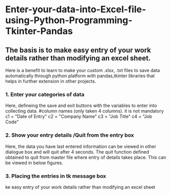 # Enter-your-data-into-Excel-file-using-Python-Programming-Tkinter-Pandas
## The basis is to make easy entry of your work details rather than modifying an excel sheet. 
Here is a benefit to learn to make your custom .xlsx, .txt files to save data automatically through python platform with pandas,tkinter libraries that helps in further extension in other projects.

### 1. Enter your categories of data
Here, defineing the save and exit buttons with the variables to enter into collecting data.
#column names (only taken 4 columns). it is not mandatory
c1 = "Date of Entry"
c2 = "Company Name"
c3 = "Job Title"
c4 = "Job Code"

### 2. Show your entry details /Quit from the entry box
Here, the data you have last entered information can be viewed in other dialogue box and will quit after 4 seconds. The quit function defined obtained to quit from master file where entry of details takes place. This can be viewed in below figures.


### 3. Placing the entries in tk message box
ke easy entry of your work details rather than modifying an excel sheet

